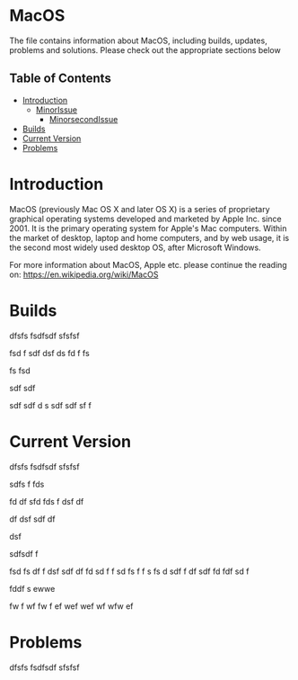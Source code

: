 # MacOS
The file contains information about MacOS, including builds, updates, problems and solutions. Please check out the appropriate sections below



Table of Contents
-----------------

  * [Introduction](#introduction)
    * [MinorIssue](#minorissue)
      * [MinorsecondIssue](#minorsecondissue)
  * [Builds](#builds)
  * [Current Version](#currentversion)
  * [Problems](#problems)
    
    
    
Introduction
===========
 MacOS (previously Mac OS X and later OS X) is a series of proprietary graphical operating systems developed and marketed by Apple Inc. since 2001. It is the primary operating system for Apple's Mac computers. Within the market of desktop, laptop and home computers, and by web usage, it is the second most widely used desktop OS, after Microsoft Windows.

 For more information about MacOS, Apple etc. please continue the reading on: https://en.wikipedia.org/wiki/MacOS


Builds
=======
 dfsfs
 fsdfsdf
 sfsfsf
 
 fsd
 f
 sdf
 dsf
 ds
 fd
 f
 fs
 
 
 
 
 
 
 fs
 fsd
 
 
 
 sdf
 sdf
 
 
 
 
 sdf
 sdf
 d
 s
 sdf
 sdf
 sf
 f
 
Current Version
===========
 dfsfs
 fsdfsdf
 sfsfsf
 
 
 sdfs
 f
 fds
 
 fd
 df
 sfd
 fds
 f
 dsf
 df
 
 df
 dsf
 sdf
 df
 
 dsf
 
 
 
 
 
 
 
 
 
 
 sdfsdf
 f
 
 fsd
 fs
 df
 f
 dsf
 sdf
 df
 fd
 sd
 f
 f
 sd
 fs
 f
 f
 s
 fs
 d
 sdf
 f
 df
 sdf
 fd
 fdf
 sd
 f
 
 fddf
 s
 ewwe
 
 fw
 f
 wf
 fw
 f
 ef
 wef
 wef
 wf
 wfw
 ef
 
Problems
===========
 dfsfs
 fsdfsdf
 sfsfsf
 
 
 
